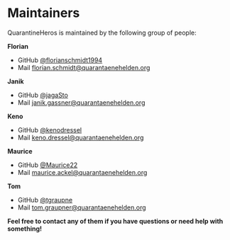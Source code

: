 # Maintainers
QuarantineHeros is maintained by the following group of people:

**Florian**
- GitHub [@florianschmidt1994](https://github.com/florianschmidt1994) 
- Mail [florian.schmidt@quarantaenehelden.org](mailto:florian.schmidt@quarantaenehelden.org) 

**Janik**
 - GitHub [@jagaSto](https://github.com/jagaSto)
 - Mail [janik.gassner@quarantaenehelden.org](mailto:janik.gassner@quarantaenehelden.org) 
 
**Keno**
- GitHub [@kenodressel](https://github.com/kenodressel) 
- Mail [keno.dressel@quarantaenehelden.org](mailto:keno.dressel@quarantaenehelden.org) 

**Maurice**
- GitHub [@Maurice22](https://github.com/Maurice22)
- Mail [maurice.ackel@quarantaenehelden.org](mailto:maurice.ackel@quarantaenehelden.org) 

**Tom**
- GitHub [@tgraupne](https://github.com/tgraupne)
- Mail [tom.graupner@quarantaenehelden.org](mailto:tom.graupner@quarantaenehelden.org) 


**Feel free to contact any of them if you have questions or need help with something!**

